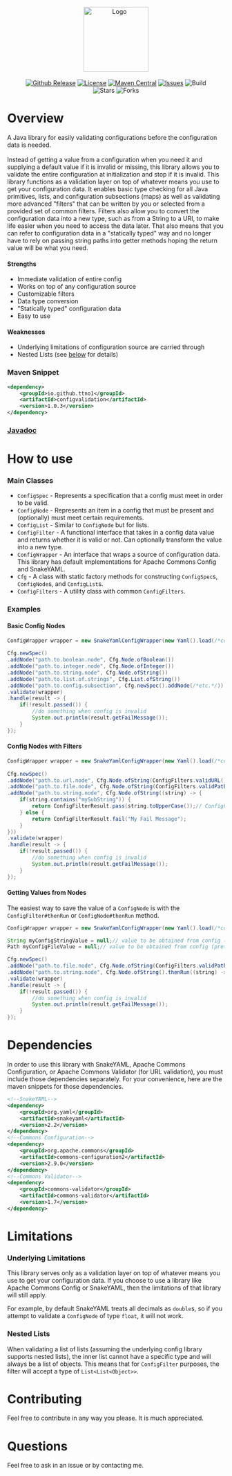 <p align="center">
	<img src="https://ttno1.github.io/ConfigValidation4j/logo.png" width="auto" height="150px" alt="Logo"><br><br>
	<a href="https://github.com/ttno1/configvalidation4j/releases/"><img src="https://img.shields.io/github/release/ttno1/configvalidation4j?include_prereleases=&sort=semver" alt="Github Release"></a>
	<a href="https://github.com/TTNO1/ConfigValidation4j/blob/master/LICENSE"><img src="https://img.shields.io/badge/license-MIT-blue" alt="License"></a>
	<a href="https://central.sonatype.com/artifact/io.github.ttno1/configvalidation"><img src="https://img.shields.io/maven-central/v/io.github.ttno1/configvalidation" alt="Maven Central"></a>
	<!--<a href="https://ttno1.github.io/ConfigValidation4j/"><img src="https://img.shields.io/maven-central/v/io.github.ttno1/configvalidation?label=javadoc" alt="Javadoc"></a>-->
	<a href="https://github.com/ttno1/configvalidation4j/issues"><img src="https://img.shields.io/github/issues/ttno1/configvalidation4j" alt="Issues"></a>
	<img src="https://img.shields.io/github/actions/workflow/status/ttno1/configvalidation4j/deploy.yml" alt="Build"><br>
	<img src="https://img.shields.io/github/stars/ttno1/configvalidation4j?color=yellow" alt="Stars">
	<img src="https://img.shields.io/github/forks/ttno1/configvalidation4j?color=yellow" alt="Forks">
</p>

# Overview
A Java library for easily validating configurations before the configuration data is needed.<br><br>
Instead of getting a value from a configuration when you need it and supplying a default value if it is invalid or missing, this library allows you to validate the entire configuration 
at initialization and stop if it is invalid. This library functions as a validation layer on top of whatever means you use to get your configuration data. It enables basic type checking 
for all Java primitives, lists, and configuration subsections (maps) as well as validating more advanced "filters" that can be written by you or selected from a provided set of common 
filters. Filters also allow you to convert the configuration data into a new type, such as from a String to a URI, to make life easier when you need to access the data later. That also 
means that you can refer to configuration data in a "statically typed" way and no longer have to rely on passing string paths into getter methods hoping the return value will be what 
you need.
#### Strengths
- Immediate validation of entire config
- Works on top of any configuration source
- Customizable filters
- Data type conversion
- "Statically typed" configuration data
- Easy to use
#### Weaknesses
- Underlying limitations of configuration source are carried through
- Nested Lists (see [below](#limitations) for details)
### Maven Snippet
```xml
<dependency>
	<groupId>io.github.ttno1</groupId>
	<artifactId>configvalidation</artifactId>
	<version>1.0.3</version>
</dependency>
```
### [Javadoc](https://ttno1.github.io/ConfigValidation4j/)
# How to use
### Main Classes
- `ConfigSpec` - Represents a specification that a config must meet in order to be valid.
- `ConfigNode` - Represents an item in a config that must be present and (optionally) must meet certain requirements.
- `ConfigList` - Similar to `ConfigNode` but for lists.
- `ConfigFilter` - A functional interface that takes in a config data value and returns whether it is valid or not. Can optionally transform the value into a new type.
- `ConfigWrapper` - An interface that wraps a source of configuration data. This library has default implementations for Apache Commons Config and SnakeYAML.
- `Cfg` - A class with static factory methods for constructing `ConfigSpec`s, `ConfigNode`s, and `ConfigList`s.
- `ConfigFilters` - A utility class with common `ConfigFilters`.
### Examples
#### Basic Config Nodes
```java
ConfigWrapper wrapper = new SnakeYamlConfigWrapper(new Yaml().load(/*config input stream*/));
		
Cfg.newSpec()
.addNode("path.to.boolean.node", Cfg.Node.ofBoolean())
.addNode("path.to.integer.node", Cfg.Node.ofInteger())
.addNode("path.to.string.node", Cfg.Node.ofString())
.addNode("path.to.list.of.strings", Cfg.List.ofString())
.addNode("path.to.config.subsection", Cfg.newSpec().addNode(/*etc.*/))
.validate(wrapper)
.handle(result -> {
	if(!result.passed()) {
		//do something when config is invalid
		System.out.println(result.getFailMessage());
	}
});
```
#### Config Nodes with Filters
```java
ConfigWrapper wrapper = new SnakeYamlConfigWrapper(new Yaml().load(/*config input stream*/));
		
Cfg.newSpec()
.addNode("path.to.url.node", Cfg.Node.ofString(ConfigFilters.validURL()))
.addNode("path.to.file.node", Cfg.Node.ofString(ConfigFilters.validPath(FileState.PATH)))
.addNode("path.to.string.node", Cfg.Node.ofString((string) -> {
	if(string.contains("mySubString")) {
		return ConfigFilterResult.pass(string.toUpperCase());// ConfigFilterResult#pass() takes in the transformed value, it does not have to be the same type
	} else {
		return ConfigFilterResult.fail("My Fail Message");
	}
}))
.validate(wrapper)
.handle(result -> {
	if(!result.passed()) {
		//do something when config is invalid
		System.out.println(result.getFailMessage());
	}
});
```
#### Getting Values from Nodes
The easiest way to save the value of a `ConfigNode` is with the `ConfigFilter#thenRun` or `ConfigNode#thenRun` method.
```java
ConfigWrapper wrapper = new SnakeYamlConfigWrapper(new Yaml().load(/*config input stream*/));

String myConfigStringValue = null;// value to be obtained from config (pretend this is a field in a class)
Path myConfigFileValue = null;// value to be obtained from config (pretend this is a field in a class)

Cfg.newSpec()
.addNode("path.to.file.node", Cfg.Node.ofString(ConfigFilters.validPath(FileState.PATH).thenRun((path) -> {myConfigFileValue = path;})))
.addNode("path.to.string.node", Cfg.Node.ofString().thenRun((string) -> {myConfigStringValue = string;}))
.validate(wrapper)
.handle(result -> {
	if(!result.passed()) {
		//do something when config is invalid
		System.out.println(result.getFailMessage());
	}
});
```
# Dependencies
In order to use this library with SnakeYAML, Apache Commons Configuration, or Apache Commons Validator (for URL validation), you must include those dependencies separately.
For your convenience, here are the maven snippets for those dependencies.
```xml
<!--SnakeYAML-->
<dependency>
	<groupId>org.yaml</groupId>
	<artifactId>snakeyaml</artifactId>
	<version>2.2</version>
</dependency>
<!--Commons Configuration-->
<dependency>
	<groupId>org.apache.commons</groupId>
	<artifactId>commons-configuration2</artifactId>
	<version>2.9.0</version>
</dependency>
<!--Commons Validator-->
<dependency>
	<groupId>commons-validator</groupId>
	<artifactId>commons-validator</artifactId>
	<version>1.7</version>
</dependency>
```
# Limitations
### Underlying Limitations
This library serves only as a validation layer on top of whatever means you use to get your configuration data.
If you choose to use a library like Apache Commons Config or SnakeYAML, then the limitations of that library will still apply.

For example, by default SnakeYAML treats all decimals as `double`s, so if you attempt to validate a `ConfigNode` of type `float`, it will not work.
### Nested Lists
When validating a list of lists (assuming the underlying config library supports nested lists), the inner list cannot have a specific type and will always be a list of objects. This means that for `ConfigFilter` purposes, the filter will accept a type of `List<List<Object>>`.
# Contributing
Feel free to contribute in any way you please. It is much appreciated.
# Questions
Feel free to ask in an issue or by contacting me.
